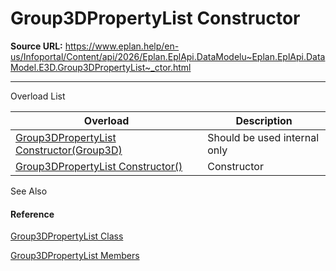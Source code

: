 # Group3DPropertyList Constructor

**Source URL:** https://www.eplan.help/en-us/Infoportal/Content/api/2026/Eplan.EplApi.DataModelu~Eplan.EplApi.DataModel.E3D.Group3DPropertyList~_ctor.html

---

Overload List

| Overload | Description |
| --- | --- |
| [Group3DPropertyList Constructor(Group3D)](Eplan.EplApi.DataModelu~Eplan.EplApi.DataModel.E3D.Group3DPropertyList~_ctor(Group3D).html) | Should be used internal only |
| [Group3DPropertyList Constructor()](Eplan.EplApi.DataModelu~Eplan.EplApi.DataModel.E3D.Group3DPropertyList~_ctor().html) | Constructor |



See Also

#### Reference

[Group3DPropertyList Class](Eplan.EplApi.DataModelu~Eplan.EplApi.DataModel.E3D.Group3DPropertyList.html)
  
[Group3DPropertyList Members](Eplan.EplApi.DataModelu~Eplan.EplApi.DataModel.E3D.Group3DPropertyList_members.html)